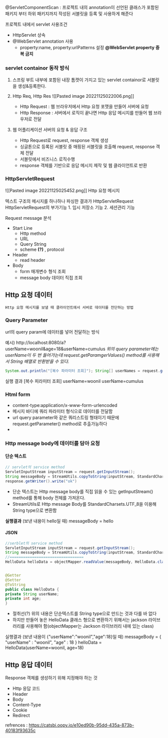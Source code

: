 
@ServletComponentScan : 프로젝트 내의 annotation이 선언된 클래스가 포함된 패키지 부터 하위 패키지까지 작성된 서블릿을 등록 및 사용하게 해준다

프로젝트 내에서 servlet 사용조건
- HttpServlet 상속
- @WebServlet annotation 사용
	- property:name, property:urlPatterns 설정
__@WebServlet property 중복 금지__

### servlet containor 동작 방식
1. 스프링 부트 내부에 포함된 내장 톰캣이 가지고 있는 servlet containor로 서블릿을 생성&등록한다.
2. Http Req, Http Res 
![[Pasted image 20221125022006.png]]
	-  Http Request : 웹 브라우저에서 Http 요청 포맷을 만들어 서버에 요청
	- Http Response : 서버에서 로직이 끝나면 Http 응답 메시지를 만들어 웹 브라우저로 전달

3. 웹 어플리케이션 서버의 요청 & 응답 구조
	- Http Request로 request, response 객체 생성
	- 싱글톤으로 등록된 서블릿 중 매핑된 서블릿을 호출해 request, response 객체 전달
	- 서블릿에서 비즈니스 로직수행
	- response 객체를 기반으로 응답 메시지 제작 및 웹 클라이언트로 반환

### HttpServletRequest

![[Pasted image 20221125025452.png]]
	Http 요청 메시지

텍스트 구조의 메시지를 하나하나 파싱한 결과가 HttpServletRequest
	HttpServletRequest의 부가기능
		1. 임시 저장소 기능
		2. 세션관리 기능

Request message 분석
- Start Line
	- Http method
	- URL
	- Query String
	- scheme __(?)__ , protocol
- Header
	-  read header
- Body
	- form 매개변수 형식 조회
	- message body 데이터 직접 조회

## Http 요청 데이터
	Http 요청 메시지를 보낼 때 클라이언트에서 서버로 데이터를 전단하는 방법

### Query Parameter

url의 query param에 데이터를 넣어 전달하는 방식

예시) http://localhost:8080/a?userName=woonil&age=18&userName=cumulus
_위의 query parameter에는 userName이 두 번 들어가는데 request.getParamgerValues() method를 사용해서 String 배열로 반환받을 수 있다._
```java
System.out.println("[복수 파라미터 조회]"); String[] userNames = request.getParameterValues("userName"); for (String name : userNames) { System.out.println("userName="+name); }
```
실행 결과
\[복수 피라미터 조회\]
userName=woonil
userName=cumulus

### Html form
- content-type:application/x-www-form-urlencoded
- 메시지 바디에 쿼리 파라미터 형식으로 데이터를 전달함
- url query parameter와 같은 쿼리스트링 형태이기 때문에 request.getParameter() method로 추출가능하다
- 

### Http message body에 데이터를 담아 요청

#### 단순 텍스트
```java
// servlet의 service method
ServletInputStream inputStream = request.getInputStream(); 
String messageBody = StreamUtils.copyToString(inputStream, StandardCharsets.UTF_8); System.out.println("messageBody = " + messageBody); 
response.getWriter().write("ok")
```
- 단순 텍스트는 Http message body를 직접 읽을 수 있는 getInputStream() method를 통해 body 전체를 가져온다.
- StreamUtils로 Http message Body를 StandardCharsets.UTF_8을 이용해 String type으로 변환함

__실행결과__       (보낸 내용이 hello일 때)
messageBody = hello

#### JSON
```java
//serblet의 service method
ServletInputStream inputStream = request.getInputStream(); 
String messageBody = StreamUtils.copyToString(inputStream, StandardCharsets.UTF_8); System.out.println("messageBody = " + messageBody); 
//=================================
HelloData helloData = objectMapper.readValue(messageBody, HelloData.class); System.out.println("helloData = " + helloData);


@Getter 
@Setter 
@ToString 
public class HelloData { 
private String userName; 
private int age; 
}
```
- 절취선(?) 위의 내용은 단순텍스트를 String type으로 만드는 것과 다를 바 없다
- 하지만 만들어 놓은 HelloData 클래스 형으로 변환하기 위해서는 jackson 라이브러리를 사용해야 함(objectMapper는 Jackson 라이브러리 내에 있는 class)

실행결과       (보낸 내용이 {"userName":"woonil","age":18}일 때)
messageBody = {
	"userName" : "woonil",
	"age" : 18
}
helloData = HelloData(userName=woonil, age=18)

## Http 응답 데이터

Response 객체를 생성하기 위해 지정해야 하는 것
- Http 응답 코드
- Header
- Body
- Content-Type
- Cookie
- Redirect

refrences : https://catsbi.oopy.io/e10ed90b-95dd-435a-873b-40183f93635c